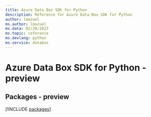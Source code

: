 ```yaml
---
title: Azure Data Box SDK for Python
description: Reference for Azure Data Box SDK for Python
author: lmazuel
ms.author: lmazuel
ms.data: 02/28/2023
ms.topic: reference
ms.devlang: python
ms.service: databox
---
```

# Azure Data Box SDK for Python - preview
## Packages - preview
[!INCLUDE [packages](data-box-index.md)]